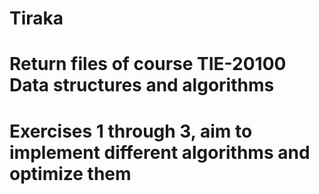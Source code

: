 # Tiraka

# Return files of course TIE-20100 Data structures and algorithms
# Exercises 1 through 3, aim to implement different algorithms and optimize them
